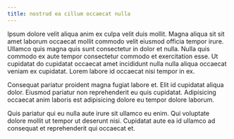 ```yaml
---
title: nostrud ea cillum occaecat nulla
---
```


Ipsum dolore velit aliqua anim ex culpa velit duis mollit. Magna aliqua sit sit amet laborum occaecat mollit commodo velit eiusmod officia tempor irure. Ullamco quis magna quis sunt consectetur in dolor et nulla. Nulla quis commodo ex aute tempor consectetur commodo et exercitation esse. Ut cupidatat do cupidatat occaecat amet incididunt nulla nulla aliqua occaecat veniam ex cupidatat. Lorem labore id occaecat nisi tempor in ex.

Consequat pariatur proident magna fugiat labore et. Elit id cupidatat aliqua dolor. Eiusmod pariatur non reprehenderit eu quis cupidatat. Adipisicing occaecat anim laboris est adipisicing dolore eu tempor dolore laborum.

Quis pariatur qui eu nulla aute irure sit ullamco eu enim. Qui voluptate dolore mollit ut tempor ut deserunt nisi. Cupidatat aute ea id ullamco ad consequat et reprehenderit qui occaecat et.